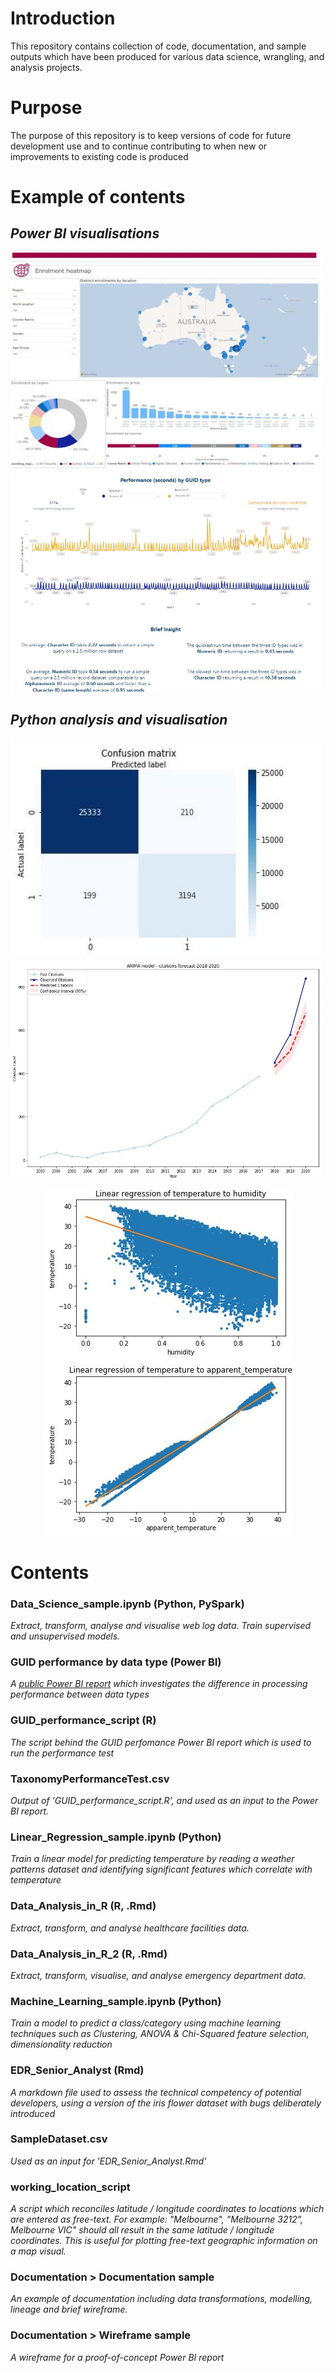 # Introduction

This repository contains collection of code, documentation, and sample outputs which have been produced for various data science, wrangling, and analysis projects. 

# Purpose

The purpose of this repository is to keep versions of code for future development use and to continue contributing to when new or improvements to existing code is produced 

# Example of contents

## _Power BI visualisations_

<img src="https://github.com/DarthVidarr/Repos/blob/main/heatmap.JPG" width="500" height="350"> <img src="https://github.com/DarthVidarr/Repos/blob/main/Performance_Test_image.JPG" width="500" height="350">

## _Python analysis and visualisation_

<img src="https://github.com/DarthVidarr/Repos/blob/main/Confusion_Matrix_image.JPG" width="500" height="350"> <img src="https://github.com/DarthVidarr/Repos/blob/main/ARIMA_model.JPG" width="500" height="350">

<p align='center'>
<img src="https://github.com/DarthVidarr/Repos/blob/main/linear_regression.JPG"> 
</p>

# Contents

### Data_Science_sample.ipynb (Python, PySpark)
_Extract, transform, analyse and visualise web log data. Train supervised and unsupervised models._

### GUID performance by data type (Power BI)
_A [public Power BI report](https://app.powerbi.com/view?r=eyJrIjoiMjQ2MWM5ZTUtMDJlYi00YThlLWE5MGUtMGIwNzQ5Y2E0N2RjIiwidCI6ImU3ZTAzMWZjLWY1MGEtNDA2OS05NWE5LTZmNGQ4OTgxYzdmMiJ9)
 which investigates the difference in processing performance between data types_

### GUID_performance_script (R)
_The script behind the GUID perfomance Power BI report which is used to run the performance test_

### TaxonomyPerformanceTest.csv

_Output of 'GUID_performance_script.R', and used as an input to the Power BI report._

### Linear_Regression_sample.ipynb (Python)

_Train a linear model for predicting temperature by reading a weather patterns dataset and identifying significant features which correlate with temperature_

### Data_Analysis_in_R (R, .Rmd)
_Extract, transform, and analyse healthcare facilities data._

### Data_Analysis_in_R_2 (R, .Rmd)

_Extract, transform, visualise, and analyse emergency department data._

### Machine_Learning_sample.ipynb (Python)

_Train a model to predict a class/category using machine learning techniques such as Clustering, ANOVA & Chi-Squared feature selection, dimensionality reduction_

### EDR_Senior_Analyst (Rmd)
_A markdown file used to assess the technical competency of potential developers, using a version of the iris flower dataset with bugs deliberately introduced_

### SampleDataset.csv
_Used as an input for 'EDR_Senior_Analyst.Rmd'_

### working_location_script

_A script which reconciles latitude / longitude coordinates to locations which are entered as free-text. For example: "Melbourne", "Melbourne 3212", Melbourne VIC" should all result in the same latitude / longitude coordinates. This is useful for plotting free-text geographic information on a map visual._

### Documentation > Documentation sample

_An example of documentation including data transformations, modelling, lineage and brief wireframe._

### Documentation > Wireframe sample

_A wireframe for a proof-of-concept Power BI report_

